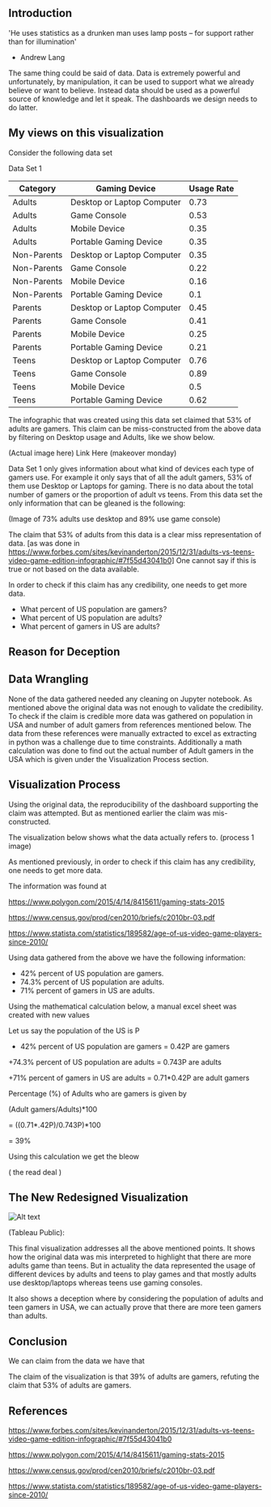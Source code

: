 ## Introduction

'He uses statistics as a drunken man uses lamp posts – for support rather than for illumination'
 - Andrew Lang

The same thing could be said of data. Data is extremely powerful and unfortunately, by manipulation, it can be used to support what we already believe or want to believe. Instead data should be used as a powerful source of knowledge and let it speak. The dashboards we design needs to do latter.


## My views on this visualization

Consider the following data set

Data Set 1

| Category | Gaming Device | Usage Rate |
| --- | --- | --- |
| Adults | Desktop or Laptop Computer	| 0.73 |
| Adults | Game Console | 0.53 |
| Adults | Mobile Device | 0.35 |
| Adults	| Portable Gaming Device	| 0.35 |
| Non-Parents |	Desktop or Laptop Computer |	0.35 |
| Non-Parents	| Game Console | 0.22 |
| Non-Parents	| Mobile Device	| 0.16 |
| Non-Parents	| Portable Gaming Device	| 0.1 |
| Parents	| Desktop or Laptop Computer	| 0.45 |
| Parents	| Game Console | 0.41 |
| Parents | Mobile Device	| 0.25 |
| Parents	| Portable Gaming Device	| 0.21 |
| Teens | Desktop or Laptop Computer	| 0.76 |
| Teens | Game Console	| 0.89 |
| Teens | Mobile Device| 0.5 |
| Teens	| Portable Gaming Device	| 0.62 |

The infographic that was created using this data set claimed that 53% of adults are gamers. This claim can be miss-constructed from the above data by filtering on Desktop usage and Adults, like we show below.

(Actual image here)
Link Here (makeover monday)
 
Data Set 1 only gives information about what kind of devices each type of gamers use. For example it only says that of all the adult gamers, 53% of them use Desktop or Laptops for gaming. There is no data about the total number of gamers or the proportion of adult vs teens. From this data set the only information that can be gleaned is the following:
 
(Image of 73% adults use desktop and 89% use game console) 
 
The claim that 53% of adults from this data is a clear miss representation of data. [as was done in https://www.forbes.com/sites/kevinanderton/2015/12/31/adults-vs-teens-video-game-edition-infographic/#7f55d43041b0]
One cannot say if this is true or not based on the data available.

In order to check if this claim has any credibility, one needs to get more data. 

+	What percent of US population are gamers?
+	What percent of US population are adults?
+	What percent of gamers in US are adults?


## Reason for Deception



## Data Wrangling

None of the data gathered needed any cleaning on Jupyter notebook. As mentioned above the original data was not enough to validate the credibility. To check if the claim is credible more data was gathered on population in USA and number of adult gamers from references mentioned below. The data from these references were manually extracted to excel as extracting in python was a challenge due to time constraints.
Additionally a math calculation was done to find out the actual number of Adult gamers in the USA which is given under the Visualization Process section. 

## Visualization Process

Using the original data, the reproducibility of the dashboard supporting the claim was attempted. But as mentioned earlier the claim was mis-constructed. 

The visualization below shows what the data actually refers to.
(process 1 image)

As mentioned previously, in order to check if this claim has any credibility, one needs to get more data. 

The information was found at 

https://www.polygon.com/2015/4/14/8415611/gaming-stats-2015

https://www.census.gov/prod/cen2010/briefs/c2010br-03.pdf

https://www.statista.com/statistics/189582/age-of-us-video-game-players-since-2010/

Using data gathered from the above we have the following information:

+	42% percent of US population are gamers.
+	74.3% percent of US population are adults.
+	71% percent of gamers in US are adults.

Using the mathematical calculation below, a manual excel sheet was created with new values

Let us say the population of the US is P

+	42% percent of US population are gamers = 0.42P are gamers

+74.3% percent of US population are adults = 0.743P are adults

+71% percent of gamers in US are adults = 0.71*0.42P are adult gamers

Percentage (%) of Adults who are gamers is given by 

(Adult gamers/Adults)*100

= ((0.71*.42P)/0.743P)*100

= 39%

Using this calculation we get the bleow 

( the read deal )


## The New Redesigned Visualization

![Alt text]()

(Tableau Public): 

This final visualization addresses all the above mentioned points. It shows how the original data was mis interpreted to highlight that there are more adults game than teens. But in actuality the data represented the usage of different devices by adults and teens to play games and that mostly adults use desktop/laptops whereas teens use gaming consoles. 

It also shows a deception where by considering the population of adults and teen gamers in USA, we can actually prove that there are more teen gamers than adults.

## Conclusion
We can claim from the data we have that 

The claim of the visualization is that 39% of adults are gamers, refuting the claim that 53% of adults are gamers. 


## References

https://www.forbes.com/sites/kevinanderton/2015/12/31/adults-vs-teens-video-game-edition-infographic/#7f55d43041b0

https://www.polygon.com/2015/4/14/8415611/gaming-stats-2015

https://www.census.gov/prod/cen2010/briefs/c2010br-03.pdf

https://www.statista.com/statistics/189582/age-of-us-video-game-players-since-2010/
